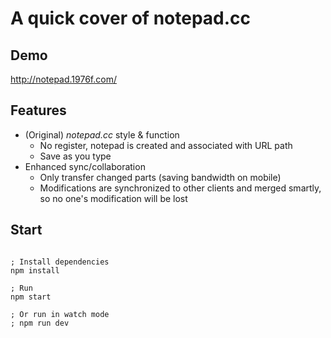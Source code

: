 # A quick cover of notepad.cc

## Demo

http://notepad.1976f.com/

## Features

- (Original) *notepad.cc* style & function
  + No register, notepad is created and associated with URL path
  + Save as you type
- Enhanced sync/collaboration
  + Only transfer changed parts (saving bandwidth on mobile)
  + Modifications are synchronized to other clients and merged smartly, so no one's modification will be lost

## Start

```shell

; Install dependencies
npm install

; Run
npm start

; Or run in watch mode
; npm run dev

```